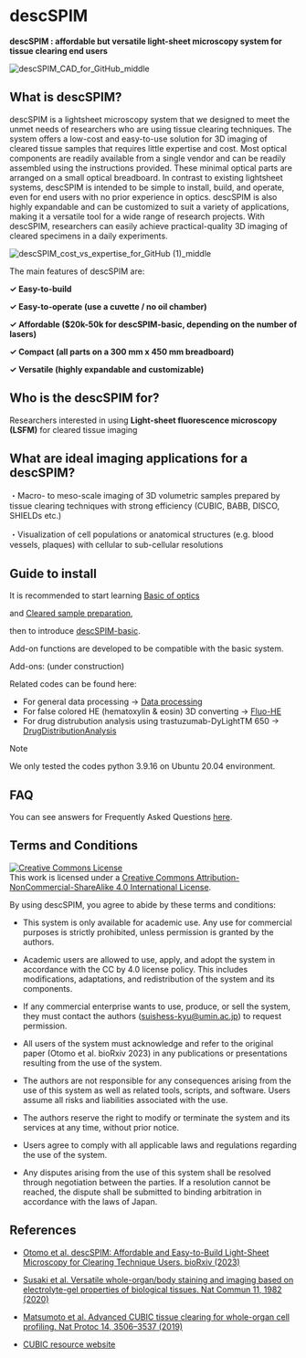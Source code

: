 # descSPIM

**descSPIM : affordable but versatile light-sheet microscopy system for tissue clearing end users**

![descSPIM_CAD_for_GitHub_middle](https://github.com/dbsb-juntendo/descSPIM/assets/126061350/f2d5b706-65d0-48b8-8c36-c4be8a2e1a56)

## What is descSPIM?

descSPIM is a lightsheet microscopy system that we designed to meet the unmet needs of researchers who are using tissue clearing techniques. The system offers a low-cost and easy-to-use solution for 3D imaging of cleared tissue samples that requires little expertise and cost. Most optical components are readily available from a single vendor and can be readily assembled using the instructions provided. These minimal optical parts are arranged on a small optical breadboard. In contrast to existing lightsheet systems, descSPIM is intended to be simple to install, build, and operate, even for end users with no prior experience in optics. descSPIM is also highly expandable and can be customized to suit a variety of applications, making it a versatile tool for a wide range of research projects. With descSPIM, researchers can easily achieve practical-quality 3D imaging of cleared specimens in a daily experiments.

![descSPIM_cost_vs_expertise_for_GitHub (1)_middle](https://github.com/dbsb-juntendo/descSPIM/assets/126061350/952cae5c-883a-4f3d-b6ba-bc8a15625755)

The main features of descSPIM are:

**✓ Easy-to-build**

**✓ Easy-to-operate (use a cuvette / no oil chamber)**

**✓ Affordable ($20k-50k for descSPIM-basic, depending on the number of lasers)**

**✓ Compact (all parts on a 300 mm x 450 mm breadboard)**

**✓ Versatile (highly expandable and customizable)**

##

## Who is the descSPIM for?

Researchers interested in using **Light-sheet fluorescence microscopy (LSFM)** for cleared tissue imaging

##

## What are ideal imaging applications for a descSPIM?

・Macro- to meso-scale imaging of 3D volumetric samples prepared by tissue clearing techniques with strong efficiency (CUBIC, BABB, DISCO, SHIELDs etc.)

・Visualization of cell populations or anatomical structures (e.g. blood vessels, plaques) with cellular to sub-cellular resolutions

## 

## Guide to install

It is recommended to start learning [Basic of optics](https://github.com/dbsb-juntendo/descSPIM/blob/main/DOCs/Basics%20of%20optics.md) 

and [Cleared sample preparation](https://github.com/dbsb-juntendo/descSPIM/blob/main/DOCs/Cleared%20sample%20preparation.md), 

then to introduce [descSPIM-basic](https://github.com/dbsb-juntendo/descSPIM/blob/main/descSPIM-basic/descSPIM-basic.md). 

Add-on functions are developed to be compatible with the basic system.

Add-ons: (under construction)

Related codes can be found here:  
- For general data processing -> [Data processing](https://github.com/dbsb-juntendo/descSPIM/blob/main/DOCs/Data%20processing.md)  
- For false colored HE (hematoxylin & eosin) 3D converting -> [Fluo-HE](https://github.com/dbsb-juntendo/descSPIM/blob/main/DOCs/Fluo-HE.md)
- For drug distrubution analysis using trastuzumab-DyLightTM 650 -> [DrugDistributionAnalysis](https://github.com/dbsb-juntendo/descSPIM/blob/main/DOCs/DrugDistributionAnalysis.md)

>[!NOTE]
>We only tested the codes python 3.9.16 on Ubuntu 20.04 environment. 

## 

## FAQ

You can see answers for Frequently Asked Questions [here](https://github.com/dbsb-juntendo/descSPIM/blob/main/DOCs/FAQ.md). 

## 

## Terms and Conditions

<a rel="license" href="http://creativecommons.org/licenses/by-nc-sa/4.0/"><img alt="Creative Commons License" style="border-width:0" src="https://i.creativecommons.org/l/by-nc-sa/4.0/88x31.png" /></a><br />This work is licensed under a <a rel="license" href="http://creativecommons.org/licenses/by-nc-sa/4.0/">Creative Commons Attribution-NonCommercial-ShareAlike 4.0 International License</a>.

By using descSPIM, you agree to abide by these terms and conditions:

- This system is only available for academic use. Any use for commercial purposes is strictly prohibited, unless permission is granted by the authors.

- Academic users are allowed to use, apply, and adopt the system in accordance with the CC by 4.0 license policy. This includes modifications, adaptations, and redistribution of the system and its components.

- If any commercial enterprise wants to use, produce, or sell the system, they must contact the authors (suishess-kyu@umin.ac.jp) to request permission.

- All users of the system must acknowledge and refer to the original paper (Otomo et al. bioRxiv 2023) in any publications or presentations resulting from the use of the system.

- The authors are not responsible for any consequences arising from the use of this system as well as related tools, scripts, and software. Users assume all risks and liabilities associated with the use.

- The authors reserve the right to modify or terminate the system and its services at any time, without prior notice.

- Users agree to comply with all applicable laws and regulations regarding the use of the system.

- Any disputes arising from the use of this system shall be resolved through negotiation between the parties. If a resolution cannot be reached, the dispute shall be submitted to binding arbitration in accordance with the laws of Japan.

## 

## References

- [Otomo et al. descSPIM: Affordable and Easy-to-Build Light-Sheet Microscopy for Clearing Technique Users. bioRxiv (2023)](https://www.biorxiv.org/content/10.1101/2023.05.02.539136v2) 

- [Susaki et al. Versatile whole-organ/body staining and imaging based on electrolyte-gel properties of biological tissues. Nat Commun 11, 1982 (2020)](https://doi.org/10.1038/s41467-020-15906-5)

- [Matsumoto et al. Advanced CUBIC tissue clearing for whole-organ cell profiling. Nat Protoc 14, 3506–3537 (2019)](https://doi.org/10.1038/s41596-019-0240-9)

- [CUBIC resource website](http://cubic.riken.jp)


